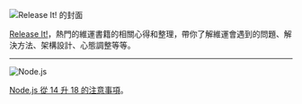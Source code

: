 ![Release It! 的封面](https://i.imgur.com/UaBamwJ.jpg)

[Release It!](feedback/release-it.md)，熱門的維運書籍的相關心得和整理，帶你了解維運會遇到的問題、解決方法、架構設計、心態調整等等。

---

![Node.js](https://i.imgur.com/lNoXVcw.png)

[Node.js 從 14 升 18 的注意事項](essay/node-changelog-14-18.md)。
